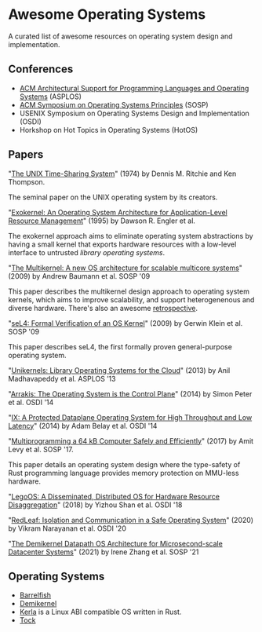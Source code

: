 # Awesome Operating Systems

A curated list of awesome resources on operating system design and implementation.

## Conferences

* [ACM Architectural Support for Programming Languages and Operating Systems](https://dl.acm.org/conference/asplos) (ASPLOS)
* [ACM Symposium on Operating Systems Principles](https://dl.acm.org/conference/sosp) (SOSP)
* USENIX Symposium on Operating Systems Design and Implementation (OSDI)
* Horkshop on Hot Topics in Operating Systems (HotOS)

## Papers

"[The UNIX Time-Sharing System](https://dsf.berkeley.edu/cs262/unix.pdf)" (1974) by Dennis M. Ritchie and Ken Thompson.

The seminal paper on the UNIX operating system by its creators.

"[Exokernel: An Operating System Architecture for Application-Level Resource Management](https://web.eecs.umich.edu/~mosharaf/Readings/Exokernel.pdf)" (1995) by Dawson R. Engler et al.

The exokernel approach aims to eliminate operating system abstractions by having a small kernel that exports hardware resources with a low-level interface to untrusted _library operating systems_. 

"[The Multikernel: A new OS architecture for scalable multicore systems](https://www.sigops.org/s/conferences/sosp/2009/papers/baumann-sosp09.pdf)" (2009) by Andrew Baumann et al. SOSP '09

This paper describes the multikernel design approach to operating system kernels, which aims to improve scalability, and support heterogenenous and diverse hardware. There's also an awesome [retrospective](https://www.sigops.org/2021/fish-in-a-barrel-an-insiders-retrospective-of-the-sosp09-multikernel-paper/).

"[seL4: Formal Verification of an OS Kernel](https://citeseerx.ist.psu.edu/viewdoc/download?doi=10.1.1.150.4815&rep=rep1&type=pdf)" (2009) by Gerwin Klein et al. SOSP '09

This paper describes seL4, the first formally proven general-purpose operating system.

"[Unikernels: Library Operating Systems for the Cloud](https://anil.recoil.org/papers/2013-asplos-mirage.pdf)" (2013) by Anil Madhavapeddy et al. ASPLOS ’13

"[Arrakis: The Operating System is the Control Plane](https://www.usenix.org/conference/osdi14/technical-sessions/presentation/peter)" (2014) by Simon Peter et al. OSDI '14

"[IX: A Protected Dataplane Operating System for High Throughput and Low Latency](https://www.usenix.org/system/files/conference/osdi14/osdi14-paper-belay.pdf)" (2014) by Adam Belay et al. OSDI '14

"[Multiprogramming a 64 kB Computer Safely and Efficiently](https://www.tockos.org/assets/papers/tock-sosp2017.pdf)" (2017) by Amit Levy et al. SOSP '17.

This paper details an operating system design where the type-safety of Rust programming language provides memory protection on MMU-less hardware.

"[LegoOS: A Disseminated, Distributed OS for Hardware Resource Disaggregation](https://www.usenix.org/system/files/osdi18-shan.pdf)" (2018) by Yizhou Shan et al. OSDI '18

"[RedLeaf: Isolation and Communication in a Safe Operating System](https://www.usenix.org/conference/osdi20/presentation/narayanan-vikram)" (2020) by Vikram Narayanan et al. OSDI '20

"[The Demikernel Datapath OS Architecture for Microsecond-scale Datacenter Systems](https://irenezhang.net/papers/demikernel-sosp21.pdf)" (2021) by Irene Zhang et al. SOSP '21

## Operating Systems

* [Barrelfish](http://www.barrelfish.org)
* [Demikernel](https://github.com/demikernel/demikernel)
* [Kerla](https://github.com/nuta/kerla) is a Linux ABI compatible OS written in Rust.
* [Tock](https://www.tockos.org)
